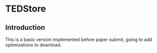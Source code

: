 # TEDStore

## Introduction

This is a basic version implemented before paper submit, going to add optimizations to download.
